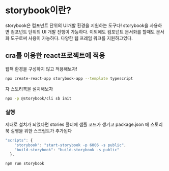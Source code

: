 # storybook이란?

storybook은 컴포넌트 단위의 UI개발 환경을 지원하는 도구다!
storybook을 사용하면 컴포넌트 단위의 UI 개발 진행이 가능하다.
이외에도 컴포넌트 문서화를 할때도 문서화 도구로써 사용이 가능하다.
다양한 웹 프레임 워크를 지원하고있다.

## cra를 이용한 react프로젝트에 적용
웹팩 환경을 구성하지 않고 적용해보자!

```bash
npx create-react-app storybook-app --template typescript
```
자 스토리북을 설치해보자
```bash
npx -p @storybook/cli sb init
```
### 실행
제대로 설치가 되었다면 stories 폴더에 샘플 코드가 생기고
package.json 에 스토리북 실행을 위한 스크립트가 추가된다
```js
"scripts": {
    "storybook": "start-storybook -p 6006 -s public",
    "build-storybook": "build-storybook -s public"
  },
```
```bash
npm run storybook
```
